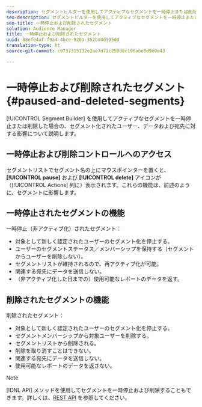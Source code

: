 ```yaml
---
description: セグメントビルダーを使用してアクティブなセグメントを一時停止または削除した場合の、セグメント化されたユーザー、データおよび宛先に対する影響について説明します。
seo-description: セグメントビルダーを使用してアクティブなセグメントを一時停止または削除した場合の、セグメント化されたユーザー、データおよび宛先に対する影響について説明します。
seo-title: 一時停止および削除されたセグメント
solution: Audience Manager
title: 一時停止および削除されたセグメント
uuid: 88efe4af-f9a4-4bce-920a-352bd4d505dd
translation-type: ht
source-git-commit: c9737315132e2ae7d72c250d8c196abe8d9e0e43

---
```



# 一時停止および削除されたセグメント {#paused-and-deleted-segments}

[!UICONTROL Segment Builder] を使用してアクティブなセグメントを一時停止または削除した場合の、セグメント化されたユーザー、データおよび宛先に対する影響について説明します。

## 一時停止および削除コントロールへのアクセス

セグメントリストでセグメント名の上にマウスポインターを置くと、**[!UICONTROL pause]** および **[!UICONTROL delete]** アイコンが（[!UICONTROL Actions] 列に）表示されます。これらの機能は、前述のように、セグメントに影響します。

## 一時停止されたセグメントの機能

一時停止（非アクティブ化）されたセグメント：

* 対象として新しく認定されたユーザーのセグメント化を停止する。
* ユーザーのセグメントステータス／メンバーシップを保持する（セグメントからユーザーを削除しない）。
* セグメントリストが維持されるので、再アクティブ化が可能。
* 関連する宛先にデータを送信しない。
* （非アクティブ化した日までの）使用可能なレポートのデータを返す。

## 削除されたセグメントの機能

削除されたセグメント：

* 対象として新しく認定されたユーザーのセグメント化を停止する。
* セグメントメンバーシップから対象ユーザーを削除する。
* セグメントリストから削除される。
* 削除を取り消すことはできない。
* 関連する宛先にデータを送信しない。
* 使用可能なレポートのデータを返さない。

>[!NOTE]
>
>[!DNL API] メソッドを使用してセグメントを一時停止および削除することもできます。詳しくは、[REST API](../../api/rest-api-main/rest-api-main.md) を参照してください。